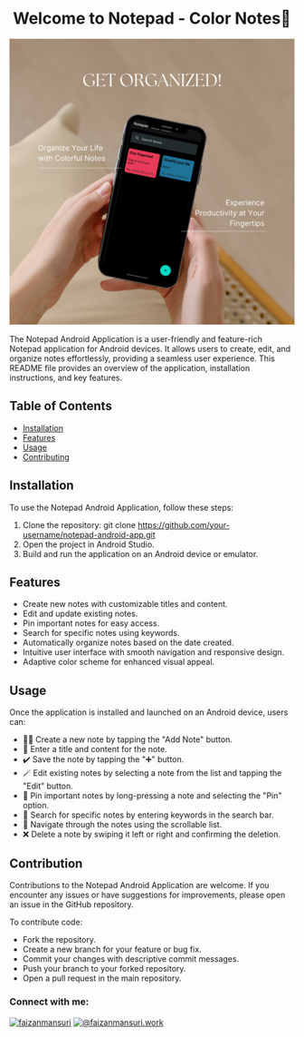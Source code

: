 <h1 align="center">Welcome to Notepad - Color Notes👋</h1>

 ![NotePad](images/NotePad-1.png)

The Notepad Android Application is a user-friendly and feature-rich Notepad application for Android devices. It allows users to create, edit, and organize notes effortlessly, providing a seamless user experience. This README file provides an overview of the application, installation instructions, and key features.

## Table of Contents
- [Installation](installation)
- [Features](features)
- [Usage](usage)
- [Contributing](contributing) 

## Installation
To use the Notepad Android Application, follow these steps:

1. Clone the repository: git clone https://github.com/your-username/notepad-android-app.git
2. Open the project in Android Studio.
3. Build and run the application on an Android device or emulator.
   
## Features
- Create new notes with customizable titles and content.
- Edit and update existing notes.
- Pin important notes for easy access.
- Search for specific notes using keywords.
- Automatically organize notes based on the date created.
- Intuitive user interface with smooth navigation and responsive design.
- Adaptive color scheme for enhanced visual appeal.
  
## Usage
Once the application is installed and launched on an Android device, users can:

- ✍🏻 Create a new note by tapping the "Add Note" button.
- 📝 Enter a title and content for the note.
- ✔️ Save the note by tapping the "➕" button.
- 🪄 Edit existing notes by selecting a note from the list and tapping the "Edit" button.
- 📌 Pin important notes by long-pressing a note and selecting the "Pin" option.
- 🔎 Search for specific notes by entering keywords in the search bar.
- 📍 Navigate through the notes using the scrollable list.
- ❌ Delete a note by swiping it left or right and confirming the deletion.
  
## Contribution
Contributions to the Notepad Android Application are welcome. If you encounter any issues or have suggestions for improvements, please open an issue in the GitHub repository.

To contribute code:

- Fork the repository.
- Create a new branch for your feature or bug fix.
- Commit your changes with descriptive commit messages.
- Push your branch to your forked repository.
- Open a pull request in the main repository.

<h3 align="left">Connect with me:</h3>
<p align="left">
<a href="https://linkedin.com/in/faizanmansuri" target="blank"><img align="center" src="https://raw.githubusercontent.com/rahuldkjain/github-profile-readme-generator/master/src/images/icons/Social/linked-in-alt.svg" alt="faizanmansuri" height="30" width="40" /></a>
<a href="https://medium.com/@faizanmansuri.work" target="blank"><img align="center" src="https://raw.githubusercontent.com/rahuldkjain/github-profile-readme-generator/master/src/images/icons/Social/medium.svg" alt="@faizanmansuri.work" height="30" width="40" /></a>
</p>
